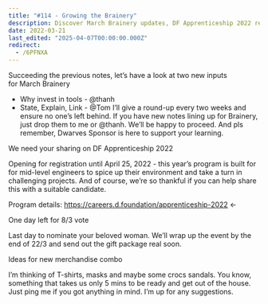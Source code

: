 ```yaml
---
title: "#114 - Growing the Brainery"
description: Discover March Brainery updates, DF Apprenticeship 2022 registration, Women’s Day voting, and new merchandise ideas to support learning and community engagement.
date: 2022-03-21
last_edited: "2025-04-07T00:00:00.000Z"
redirect:
  - /6PFNXA
---
```


Succeeding the previous notes, let’s have a look at two new inputs for March Brainery

- Why invest in tools - @thanh
- State, Explain, Link - @Tom
  I’ll give a round-up every two weeks and ensure no one’s left behind. If you have new notes lining up for Brainery, just drop them to me or @thanh. We’ll be happy to proceed. And pls remember, Dwarves Sponsor is here to support your learning.

We need your sharing on DF Apprenticeship 2022

Opening for registration until April 25, 2022 - this year’s program is built for for mid-level engineers to spice up their environment and take a turn in challenging projects. And of course, we’re so thankful if you can help share this with a suitable candidate.

Program details: <https://careers.d.foundation/apprenticeship-2022> ←

One day left for 8/3 vote

Last day to nominate your beloved woman. We’ll wrap up the event by the end of 22/3 and send out the gift package real soon.

Ideas for new merchandise combo

I’m thinking of T-shirts, masks and maybe some crocs sandals. You know, something that takes us only 5 mins to be ready and get out of the house. Just ping me if you got anything in mind. I’m up for any suggestions.
